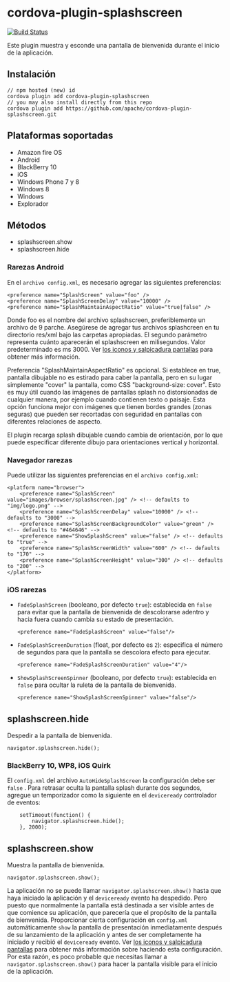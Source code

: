 <!--
# license: Licensed to the Apache Software Foundation (ASF) under one
#         or more contributor license agreements.  See the NOTICE file
#         distributed with this work for additional information
#         regarding copyright ownership.  The ASF licenses this file
#         to you under the Apache License, Version 2.0 (the
#         "License"); you may not use this file except in compliance
#         with the License.  You may obtain a copy of the License at
#
#           http://www.apache.org/licenses/LICENSE-2.0
#
#         Unless required by applicable law or agreed to in writing,
#         software distributed under the License is distributed on an
#         "AS IS" BASIS, WITHOUT WARRANTIES OR CONDITIONS OF ANY
#         KIND, either express or implied.  See the License for the
#         specific language governing permissions and limitations
#         under the License.
-->

# cordova-plugin-splashscreen

[![Build Status](https://travis-ci.org/apache/cordova-plugin-splashscreen.svg)](https://travis-ci.org/apache/cordova-plugin-splashscreen)

Este plugin muestra y esconde una pantalla de bienvenida durante el inicio de la aplicación.

## Instalación

    // npm hosted (new) id
    cordova plugin add cordova-plugin-splashscreen
    // you may also install directly from this repo
    cordova plugin add https://github.com/apache/cordova-plugin-splashscreen.git

## Plataformas soportadas

* Amazon fire OS
* Android
* BlackBerry 10
* iOS
* Windows Phone 7 y 8
* Windows 8
* Windows
* Explorador

## Métodos

* splashscreen.show
* splashscreen.hide

### Rarezas Android

En el `archivo config.xml`, es necesario agregar las siguientes preferencias:

    <preference name="SplashScreen" value="foo" />
    <preference name="SplashScreenDelay" value="10000" />
    <preference name="SplashMaintainAspectRatio" value="true|false" />

Donde foo es el nombre del archivo splashscreen, preferiblemente un archivo de 9 parche. Asegúrese de agregar tus
archivos splashcreen en tu directorio res/xml bajo las carpetas apropiadas. El segundo parámetro representa cuánto
aparecerán el splashscreen en milisegundos. Valor predeterminado es ms 3000.
Ver [los iconos y salpicadura pantallas](http://cordova.apache.org/docs/en/edge/config_ref_images.md.html) para obtener
más información.

Preferencia "SplashMaintainAspectRatio" es opcional. Si establece en true, pantalla dibujable no es estirado para caber
la pantalla, pero en su lugar simplemente "cover" la pantalla, como CSS "background-size: cover". Esto es muy útil
cuando las imágenes de pantallas splash no distorsionadas de cualquier manera, por ejemplo cuando contienen texto o
paisaje. Esta opción funciona mejor con imágenes que tienen bordes grandes (zonas seguras) que pueden ser recortadas con
seguridad en pantallas con diferentes relaciones de aspecto.

El plugin recarga splash dibujable cuando cambia de orientación, por lo que puede especificar diferente dibujo para
orientaciones vertical y horizontal.

### Navegador rarezas

Puede utilizar las siguientes preferencias en el `archivo config.xml`:

    <platform name="browser">
        <preference name="SplashScreen" value="images/browser/splashscreen.jpg" /> <!-- defaults to "img/logo.png" -->
        <preference name="SplashScreenDelay" value="10000" /> <!-- defaults to "3000" -->
        <preference name="SplashScreenBackgroundColor" value="green" /> <!-- defaults to "#464646" -->
        <preference name="ShowSplashScreen" value="false" /> <!-- defaults to "true" -->
        <preference name="SplashScreenWidth" value="600" /> <!-- defaults to "170" -->
        <preference name="SplashScreenHeight" value="300" /> <!-- defaults to "200" -->
    </platform>

### iOS rarezas

* `FadeSplashScreen` (booleano, por defecto `true`): establecida en `false` para evitar que la pantalla de bienvenida de
  descolorarse adentro y hacia fuera cuando cambia su estado de presentación.

      <preference name="FadeSplashScreen" value="false"/>


* `FadeSplashScreenDuration` (float, por defecto es `2`): especifica el número de segundos para que la pantalla se
  descolora efecto para ejecutar.

      <preference name="FadeSplashScreenDuration" value="4"/>


* `ShowSplashScreenSpinner` (booleano, por defecto `true`): establecida en `false` para ocultar la ruleta de la pantalla
  de bienvenida.

      <preference name="ShowSplashScreenSpinner" value="false"/>

## splashscreen.hide

Despedir a la pantalla de bienvenida.

    navigator.splashscreen.hide();

### BlackBerry 10, WP8, iOS Quirk

El `config.xml` del archivo `AutoHideSplashScreen` la configuración debe ser `false` . Para retrasar oculta la pantalla
splash durante dos segundos, agregue un temporizador como la siguiente en el `deviceready` controlador de eventos:

        setTimeout(function() {
            navigator.splashscreen.hide();
        }, 2000);

## splashscreen.show

Muestra la pantalla de bienvenida.

    navigator.splashscreen.show();

La aplicación no se puede llamar `navigator.splashscreen.show()` hasta que haya iniciado la aplicación y
el `deviceready` evento ha despedido. Pero puesto que normalmente la pantalla está destinada a ser visible antes de que
comience su aplicación, que parecería que el propósito de la pantalla de bienvenida. Proporcionar cierta configuración
en `config.xml` automáticamente `show` la pantalla de presentación inmediatamente después de su lanzamiento de la
aplicación y antes de ser completamente ha iniciado y recibió el `deviceready` evento.
Ver [los iconos y salpicadura pantallas](http://cordova.apache.org/docs/en/edge/config_ref_images.md.html) para obtener
más información sobre haciendo esta configuración. Por esta razón, es poco probable que necesitas llamar
a `navigator.splashscreen.show()` para hacer la pantalla visible para el inicio de la aplicación.
